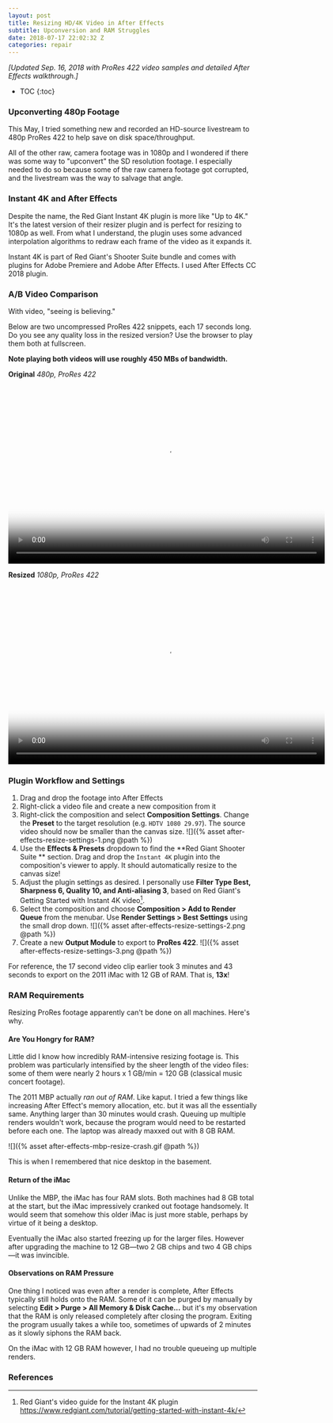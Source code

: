 ```yaml
---
layout: post
title: Resizing HD/4K Video in After Effects
subtitle: Upconversion and RAM Struggles 
date: 2018-07-17 22:02:32 Z
categories: repair
---
```


*[Updated Sep. 16, 2018 with ProRes 422 video samples and detailed After Effects walkthrough.]*

* TOC
{:toc}
### Upconverting 480p Footage

This May, I tried something new and recorded an HD-source livestream to 480p ProRes 422 to help save on disk space/throughput.

All of the other raw, camera footage was in 1080p and I wondered if there was some way to "upconvert" the SD resolution footage. I especially needed to do so because some of the raw camera footage got corrupted, and the livestream was the way to salvage that angle.

### Instant 4K and After Effects

Despite the name, the Red Giant Instant 4K plugin is more like "Up to 4K." It's the latest version of their resizer plugin and is perfect for resizing to 1080p as well. From what I understand, the plugin uses some advanced interpolation algorithms to redraw each frame of the video as it expands it.

Instant 4K is part of Red Giant's Shooter Suite bundle and comes with plugins for Adobe Premiere and Adobe After Effects. I used After Effects CC 2018 plugin.

### A/B Video Comparison

With video, "seeing is believing."

Below are two uncompressed ProRes 422 snippets, each 17 seconds long. Do you see any quality loss in the resized version? Use the browser to play them both at fullscreen.

**Note playing both videos will use roughly 450 MBs of bandwidth.**

**Original** *480p, ProRes 422*

<div class="videoWrapper">
<video controls width="640" height="360" preload="metadata" poster="{% asset resizing-prores-poster.png @path %}">
  <source src="{% b2 2018NYCANC-Livestream-PR422.mov %}" type="video/mp4">
Your browser does not support the video tag.
</video>
</div>

**Resized** *1080p, ProRes 422*

<div class="videoWrapper">
<video controls width="640" height="360" preload="metadata" poster="{% asset resizing-prores-poster.png @path %}">
  <source src="{% b2 2018NYCANC-LivestreamResized-PR422.mov %}" type="video/mp4">
Your browser does not support the video tag.
</video>
</div>

### Plugin Workflow and Settings

1. Drag and drop the footage into After Effects
2. Right-click a video file and create a new composition from it
3. Right-click the composition and select **Composition Settings**. Change the **Preset** to the target resolution (e.g. `HDTV 1080 29.97`). The source video should now be smaller than the canvas size. ![]({% asset after-effects-resize-settings-1.png @path %})
4. Use the **Effects & Presets** dropdown to find the **Red Giant Shooter Suite ** section. Drag and drop the `Instant 4K` plugin into the composition's viewer to apply. It should automatically resize to the canvas size!
5. Adjust the plugin settings as desired. I personally use **Filter Type Best, Sharpness 6, Quality 10, and Anti-aliasing 3**, based on Red Giant's Getting Started with Instant 4K video[^1].
6. Select the composition and choose **Composition > Add to Render Queue** from the menubar. Use **Render Settings > Best Settings** using the small drop down. ![]({% asset after-effects-resize-settings-2.png @path %})
7. Create a new **Output Module** to export to **ProRes 422**. ![]({% asset after-effects-resize-settings-3.png @path %})

For reference, the 17 second video clip earlier took 3 minutes and 43 seconds to export on the 2011 iMac with 12 GB of RAM. That is, **13x**!

### RAM Requirements

Resizing ProRes footage apparently can't be done on all machines. Here's why.

#### Are You Hongry for RAM?

Little did I know how incredibly RAM-intensive resizing footage is. This problem was particularly intensified by the sheer length of the video files: some of them were nearly 2 hours x 1 GB/min = 120 GB (classical music concert footage).

The 2011 MBP actually *ran out of RAM*. Like kaput. I tried a few things like increasing After Effect's memory allocation, etc. but it was all the essentially same. Anything larger than 30 minutes would crash. Queuing up multiple renders wouldn't work, because the program would need to be restarted before each one. The laptop was already maxxed out with 8 GB RAM.

![]({% asset after-effects-mbp-resize-crash.gif @path %}) 

This is when I remembered that nice desktop in the basement.

#### Return of the iMac

Unlike the MBP, the iMac has four RAM slots. Both machines had 8 GB total at the start, but the iMac impressively cranked out footage handsomely. It would seem that somehow this older iMac is just more stable, perhaps by virtue of it being a desktop.

Eventually the iMac also started freezing up for the larger files. However after upgrading the machine to 12 GB—two 2 GB chips and two 4 GB chips—it was invincible.

#### Observations on RAM Pressure

One thing I noticed was even after a render is complete, After Effects typically still holds onto the RAM. Some of it can be purged by manually by selecting **Edit > Purge > All Memory & Disk Cache...** but it's my observation that the RAM is only released completely after closing the program. Exiting the program usually takes a while too, sometimes of upwards of 2 minutes as it slowly siphons the RAM back.

On the iMac with 12 GB RAM however, I had no trouble queueing up multiple renders.

### References
[^1]: Red Giant's video guide for the Instant 4K plugin <https://www.redgiant.com/tutorial/getting-started-with-instant-4k/>